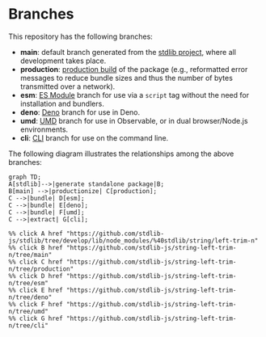 <!--

@license Apache-2.0

Copyright (c) 2023 The Stdlib Authors.

Licensed under the Apache License, Version 2.0 (the "License");
you may not use this file except in compliance with the License.
You may obtain a copy of the License at

    http://www.apache.org/licenses/LICENSE-2.0

Unless required by applicable law or agreed to in writing, software
distributed under the License is distributed on an "AS IS" BASIS,
WITHOUT WARRANTIES OR CONDITIONS OF ANY KIND, either express or implied.
See the License for the specific language governing permissions and
limitations under the License.

-->

# Branches

This repository has the following branches:

-   **main**: default branch generated from the [stdlib project][stdlib-url], where all development takes place.
-   **production**: [production build][production-url] of the package (e.g., reformatted error messages to reduce bundle sizes and thus the number of bytes transmitted over a network).
-   **esm**: [ES Module][esm-url] branch for use via a `script` tag without the need for installation and bundlers.
-   **deno**: [Deno][deno-url] branch for use in Deno.
-   **umd**: [UMD][umd-url] branch for use in Observable, or in dual browser/Node.js environments.
-   **cli**: [CLI][cli-url] branch for use on the command line.

The following diagram illustrates the relationships among the above branches:

```mermaid
graph TD;
A[stdlib]-->|generate standalone package|B;
B[main] -->|productionize| C[production];
C -->|bundle| D[esm];
C -->|bundle| E[deno];
C -->|bundle| F[umd];
C -->|extract| G[cli];

%% click A href "https://github.com/stdlib-js/stdlib/tree/develop/lib/node_modules/%40stdlib/string/left-trim-n"
%% click B href "https://github.com/stdlib-js/string-left-trim-n/tree/main"
%% click C href "https://github.com/stdlib-js/string-left-trim-n/tree/production"
%% click D href "https://github.com/stdlib-js/string-left-trim-n/tree/esm"
%% click E href "https://github.com/stdlib-js/string-left-trim-n/tree/deno"
%% click F href "https://github.com/stdlib-js/string-left-trim-n/tree/umd"
%% click G href "https://github.com/stdlib-js/string-left-trim-n/tree/cli"
```

[stdlib-url]: https://github.com/stdlib-js/stdlib/tree/develop/lib/node_modules/%40stdlib/string/left-trim-n
[production-url]: https://github.com/stdlib-js/string-left-trim-n/tree/production
[deno-url]: https://github.com/stdlib-js/string-left-trim-n/tree/deno
[umd-url]: https://github.com/stdlib-js/string-left-trim-n/tree/umd
[esm-url]: https://github.com/stdlib-js/string-left-trim-n/tree/esm
[cli-url]: https://github.com/stdlib-js/string-left-trim-n/tree/cli